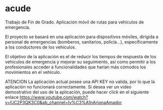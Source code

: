 # acude
Trabajo de Fin de Grado. Aplicación móvil de rutas para vehículos de emergencia.

El proyecto se basará en una aplicación para dispositivos móviles, dirigida a personal de emergencias (bomberos, sanitarios, policía…), específicamente a los conductores de los vehículos.

El objetivo de la aplicación es el de reducir los tiempos de respuesta de los vehículos de emergencia y mejorar su seguimiento, así como permitir a los profesionales acceder a funcionalidades que harían más cómodos los movimientos en el vehículo.

  ATENCION
La aplicación actual posee una API KEY no valida, por lo que la aplicación no funcionará correctamente.
Si desea ver un video demostrativo del uso de la aplicación, puede hacer click en el siguiente enlace
https://www.youtube.com/watch?v=fJC2P3QK3C0&ab_channel=Iv%C3%A1nArjonaAmador
